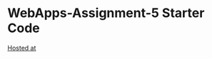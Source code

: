 # WebApps-Assignment-5 Starter Code
[Hosted at](https://44-563-web-apps-s23.github.io/44563-webapps-s23-assignment5-S560460/plants)
